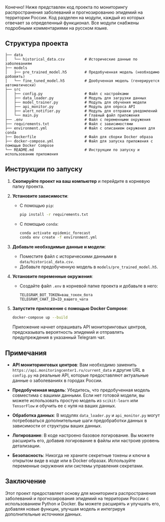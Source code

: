 Конечно! Ниже представлен код проекта по мониторингу распространения заболеваний и прогнозированию эпидемий на территории России. Код разделен на модули, каждый из которых отвечает за определенный функционал. Все модули снабжены подробными комментариями на русском языке.

## Структура проекта

```
├── data
│   └── historical_data.csv         # Исторические данные по заболеваниям
├── models
│   ├── pre_trained_model.h5        # Предобученная модель (необходимо добавить)
│   └── fine_tuned_model.h5         # Дообученная модель (генерируется автоматически)
├── src
│   ├── config.py                   # Файл с настройками
│   ├── data_loader.py              # Модуль для загрузки данных
│   ├── model_trainer.py            # Модуль для обучения модели
│   ├── api_monitor.py              # Модуль для опроса API
│   ├── alert_notifier.py           # Модуль для отправки уведомлений
│   └── main.py                     # Главный файл приложения
├── .env                            # Файл с переменными окружения
├── requirements.txt                # Файл с зависимостями
├── environment.yml                 # Файл с описанием окружения для conda
├── Dockerfile                      # Файл для сборки Docker образа
├── docker-compose.yml              # Файл для запуска приложения с помощью Docker Compose
└── README.md                       # Инструкции по запуску и использованию приложения
```

## Инструкции по запуску

1. **Скопируйте проект на ваш компьютер** и перейдите в корневую папку проекта.

2. **Установите зависимости**:

   - С помощью `pip`:
     ```bash
     pip install -r requirements.txt
     ```

   - С помощью `conda`:
     ```bash
     conda activate epidemic_forecast
     conda env create -f environment.yml
     ```

3. **Добавьте необходимые данные и модели**:

   - Поместите файл с историческими данными в `data/historical_data.csv`.
   - Добавьте предобученную модель в `models/pre_trained_model.h5`.

4. **Установите переменные окружения**:

   - Создайте файл `.env` в корневой папке проекта и добавьте в него:
     ```
     TELEGRAM_BOT_TOKEN=ваш_токен_бота
     TELEGRAM_CHAT_ID=ID_вашего_чата
     ```

5. **Запустите приложение с помощью Docker Compose**:

   ```bash
   docker-compose up --build
   ```

   Приложение начнет опрашивать API мониторинговых центров, предсказывать вероятность эпидемий и отправлять предупреждения в указанный Telegram чат.

## Примечания

- **API мониторинговых центров**: Вам необходимо заменить `https://api.monitoringcenter1.ru/current_data` и другие URL в `config.py` на реальные API, которые предоставляют актуальные данные о заболеваниях в городах России.

- **Предобученная модель**: Убедитесь, что предобученная модель совместима с вашими данными. Если нет готовой модели, вы можете использовать простую модель из `scikit-learn` или `TensorFlow` и обучить ее с нуля на ваших данных.

- **Обработка данных**: В модулях `data_loader.py` и `api_monitor.py` могут потребоваться дополнительные шаги предобработки данных в зависимости от структуры ваших данных.

- **Логирование**: В коде настроено базовое логирование. Вы можете расширить его, добавив логирование в файлы или настроив уровень детализации.

- **Безопасность**: Никогда не храните секретные токены и ключи в открытом виде в коде или в Docker образах. Используйте переменные окружения или системы управления секретами.

## Заключение

Этот проект предоставляет основу для мониторинга распространения заболеваний и прогнозирования эпидемий на территории России с использованием Python и Docker. Вы можете расширять и улучшать его, добавляя новые функции, улучшая модель и интегрируя дополнительные источники данных.